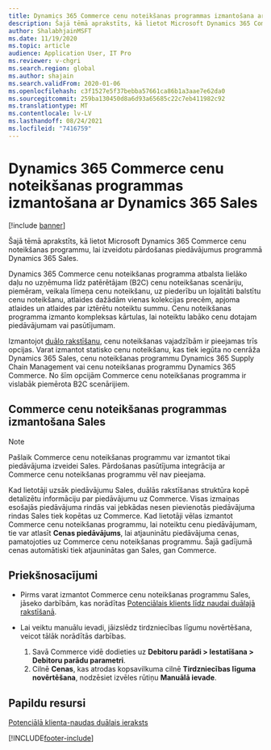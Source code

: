 ```yaml
---
title: Dynamics 365 Commerce cenu noteikšanas programmas izmantošana ar Dynamics 365 Sales
description: Šajā tēmā aprakstīts, kā lietot Microsoft Dynamics 365 Commerce cenu noteikšanas programmu, lai izveidotu pārdošanas piedāvājumus programmā Dynamics 365 Sales.
author: ShalabhjainMSFT
ms.date: 11/19/2020
ms.topic: article
audience: Application User, IT Pro
ms.reviewer: v-chgri
ms.search.region: global
ms.author: shajain
ms.search.validFrom: 2020-01-06
ms.openlocfilehash: c3f1527e5f37bebba57661ca86b1a3aae7e62da0
ms.sourcegitcommit: 259ba130450d8a6d93a65685c22c7eb411982c92
ms.translationtype: MT
ms.contentlocale: lv-LV
ms.lasthandoff: 08/24/2021
ms.locfileid: "7416759"
---
```

# <a name="use-the-dynamics-365-commerce-pricing-engine-with-dynamics-365-sales"></a>Dynamics 365 Commerce cenu noteikšanas programmas izmantošana ar Dynamics 365 Sales

[!include [banner](../../includes/banner.md)]

Šajā tēmā aprakstīts, kā lietot Microsoft Dynamics 365 Commerce cenu noteikšanas programmu, lai izveidotu pārdošanas piedāvājumus programmā Dynamics 365 Sales.

Dynamics 365 Commerce cenu noteikšanas programma atbalsta lielāko daļu no uzņēmuma līdz patērētājam (B2C) cenu noteikšanas scenāriju, piemēram, veikala līmeņa cenu noteikšanu, uz piederību un lojalitāti balstītu cenu noteikšanu, atlaides dažādām vienas kolekcijas precēm, apjoma atlaides un atlaides par iztērētu noteiktu summu. Cenu noteikšanas programma izmanto kompleksas kārtulas, lai noteiktu labāko cenu dotajam piedāvājumam vai pasūtījumam.

Izmantojot [duālo rakstīšanu](./dual-write-overview.md), cenu noteikšanas vajadzībām ir pieejamas trīs opcijas. Varat izmantot statisko cenu noteikšanu, kas tiek iegūta no cenrāža Dynamics 365 Sales, cenu noteikšanas programmu Dynamics 365 Supply Chain Management vai cenu noteikšanas programmu Dynamics 365 Commerce. No šīm opcijām Commerce cenu noteikšanas programma ir vislabāk piemērota B2C scenārijiem.

## <a name="use-the-commerce-pricing-engine-in-sales"></a>Commerce cenu noteikšanas programmas izmantošana Sales

> [!NOTE]
> Pašlaik Commerce cenu noteikšanas programmu var izmantot tikai piedāvājuma izveidei Sales. Pārdošanas pasūtījuma integrācija ar Commerce cenu noteikšanas programmu vēl nav pieejama.

Kad lietotāji uzsāk piedāvājumu Sales, duālās rakstīšanas struktūra kopē detalizētu informāciju par piedāvājumu uz Commerce. Visas izmaiņas esošajās piedāvājuma rindās vai jebkādas nesen pievienotās piedāvājuma rindas Sales tiek kopētas uz Commerce. Kad lietotāji vēlas izmantot Commerce cenu noteikšanas programmu, lai noteiktu cenu piedāvājumam, tie var atlasīt **Cenas piedāvājums**, lai atjauninātu piedāvājuma cenas, pamatojoties uz Commerce cenu noteikšanas programmu. Šajā gadījumā cenas automātiski tiek atjauninātas gan Sales, gan Commerce.

## <a name="prerequisites"></a>Priekšnosacījumi

- Pirms varat izmantot Commerce cenu noteikšanas programmu Sales, jāseko darbībām, kas norādītas [Potenciālais klients līdz naudai duālajā rakstīšanā](./dual-write-prospect-to-cash.md).
- Lai veiktu manuālu ievadi, jāizslēdz tirdzniecības līgumu novērtēšana, veicot tālāk norādītās darbības.

    1. Savā Commerce vidē dodieties uz **Debitoru parādi \> Iestatīšana \> Debitoru parādu parametri**.
    1. Cilnē **Cenas**, kas atrodas kopsavilkuma cilnē **Tirdzniecības līguma novērtēšana**, nodzēsiet izvēles rūtiņu **Manuālā ievade**.

## <a name="additional-resources"></a>Papildu resursi

[Potenciālā klienta-naudas duālais ieraksts](./dual-write-prospect-to-cash.md)


[!INCLUDE[footer-include](../../../../includes/footer-banner.md)]